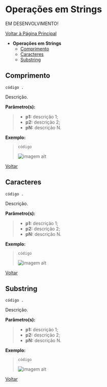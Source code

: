 # Operações em Strings

EM DESENVOLVIMENTO!

[Voltar à Página Principal](../README.md)

- **Operações em Strings**
  - [Comprimento](#comprimento)
  - [Caracteres](#caracteres)
  - [Substring](#substring)


## Comprimento

```AuroraLogo
código .
```

Descrição.

**Parâmetro(s):**

 > - **p1:** descrição 1;
 > - **p2:** descrição 2;
 > - **pN:** descrição N.

**Exemplo:**
 > ```código```
 >
 > ![imagem alt](img/imagem.png)

[Voltar](#operações-em-strings)


## Caracteres

```AuroraLogo
código .
```

Descrição.

**Parâmetro(s):**

 > - **p1:** descrição 1;
 > - **p2:** descrição 2;
 > - **pN:** descrição N.

**Exemplo:**
 > ```código```
 >
 > ![imagem alt](img/imagem.png)

[Voltar](#operações-em-strings)


## Substring

```AuroraLogo
código .
```

Descrição.

**Parâmetro(s):**

 > - **p1:** descrição 1;
 > - **p2:** descrição 2;
 > - **pN:** descrição N.

**Exemplo:**
 > ```código```
 >
 > ![imagem alt](img/imagem.png)

[Voltar](#operações-em-strings)
